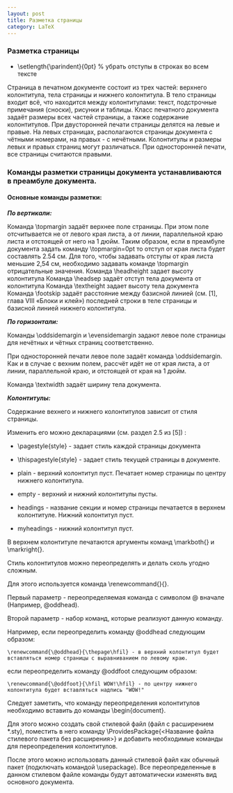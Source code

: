 ```yaml
---
layout: post
title: Разметка страницы
category: LaTeX
---
```


### Разметка страницы

- \setlength{\parindent}{0pt}  % убрать отступы в строках во всем тексте

Страница в печатном документе состоит из трех частей: верхнего колонтитула, тела страницы и нижнего колонтитула. В тело страницы входит всё, что находится между колонтитулами: текст, подстрочные примечания (сноски), рисунки и таблицы. Класс печатного документа задаёт размеры всех частей страницы, а также содержание колонтитулов. При двусторонней печати страницы делятся на левые и правые. На левых страницах, располагаются страницы документа с чётными номерами, на правых - с нечётными. Колонтитулы и размеры левых и правых страниц могут различаться. При односторонней печати, все страницы считаются правыми.

### Команды разметки страницы документа устанавливаются в преамбуле документа.

#### Основные команды разметки:

***По вертикали:***

Команда \topmargin задаёт верхнее поле страницы. При этом поле отсчитывается не от левого края листа, а от линии, параллельной краю листа и отстоящей от него на 1 дюйм. Таким образом, если в преамбуле документа задать команду
\topmargin=0pt
то отступ от края листа будет составлять 2.54 см. Для  того, чтобы задавать отступы от края листа меньшие 2,54 см, необходимо задавать команде \topmargin отрицательные значения.
Команда \headheight задает высоту колонтитула
Команда \headsep задаёт отступ тела документа от колонтитула
Команда \textheight задает высоту тела документа
Команда \footskip задаёт расстояние между базисной линией (см. [1], глава VIII «Блоки и клей») последней строки в теле страницы и базисной линией нижнего колонтитула.

***По горизонтали:***

Команды \oddsidemargin и \evensidemargin задают левое поле страницы для нечётных и чётных страниц соответственно.

При односторонней печати левое поле задаёт команда \oddsidemargin. Как и в случае с вехним полем, рассчёт идёт не от края листа, а от линии, параллельной краю, и отстоящей от края на 1 дюйм.

Команда \textwidth задаёт ширину тела документа.

***Колонтитулы:***

Содержание вехнего и нижнего колонтитулов зависит от стиля страницы.

Изменить его можно декларациями (см. раздел 2.5 из [5]) :

- \pagestyle{style} - задает стиль каждой страницы документа

- \thispagestyle{style} - задает стиль текущей страницы в документе.

- plain - верхний колонтитул пуст. Печатает номер страницы по центру нижнего колонтитула.

- empty - верхний и нижний колонтитулы пусты.

- headings - название секции и номер страницы печатается в верхнем колонтитуле. Нижний колонтитул пуст.

- myheadings - нижний колонтитул пуст.

В верхнем колонтитуле печатаются аргументы команд \markboth{} и \markright{}.

Стиль колонтитулов можно переопределять и делать сколь угодно сложным.

Для этого используется команда \renewcommand{}{}.

Первый параметр - переопределяемая команда с символом @ вначале (Например, \@oddhead).

Второй параметр - набор команд, которые реализуют данную команду.

Например, если переопределить команду \@oddhead следующим образом:

    \renewcommand{\@oddhead}{\thepage\hfil} - в верхний колонтитул будет вставляться номер страницы с выравниванием по левому краю.

если переопределить команду \@oddfoot следующим образом:

    \renewcommand{\@oddfoot}{\hfil WOW!\hfil} - по центру нижнего колонтитула будет вставляться надпись "WOW!"

Следует заметить, что команду переопределения колонтитулов необходимо вставить до команды \begin{document}.

Для этого можно создать свой стилевой файл (файл с расширением *.sty), поместить в него команду \ProvidesPackage{<Название файла стилевого пакета без расширения>} и добавить необходимые команды для переопределения колонтитулов.

После этого можно использовать данный стилевой файл как обычный пакет (подключать командой \usepackage). Все переопределенные в данном стилевом файле команды будут автоматически изменять вид основного документа.

